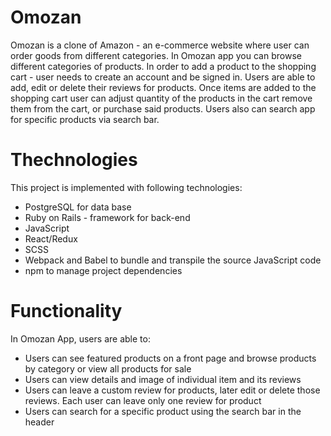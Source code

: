 # Omozan

  Omozan is a clone of Amazon - an e-commerce website where user can order goods from different categories. In Omozan app you can browse different categories of products. In order to add a product to the shopping cart - user needs to create an account and be signed in. Users are able to add, edit or delete their reviews for products. Once items are added to the shopping cart user can adjust quantity of the products in the cart remove them from the cart, or purchase said products. Users also can search app for specific products via search bar.
  
  
# Thechnologies

This project is implemented with following technologies:
* PostgreSQL for data base
* Ruby on Rails - framework for back-end
* JavaScript
* React/Redux
* SCSS
* Webpack and Babel to bundle and transpile the source JavaScript code
* npm to manage project dependencies

# Functionality
In Omozan App, users are able to:
<!-- * Create a personal account or use a Demo User to explore webapp functionality
  - ![signup](./app/assets/images/Readme/signup.png)
  - ![login](app/assets/images/Readme/login.png)
  - ![Demouser](app/assets/images/Readme/demo_user.png) -->
* Users can see featured products on a front page and browse products by category or view all products for sale
* Users can view details and image of individual item and its reviews
* Users can leave a custom review for products, later edit or delete those reviews. Each user can leave only one review for product
* Users can search for a specific product using the search bar in the header
